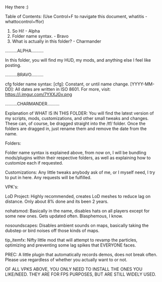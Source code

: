 Hey there :)

Table of Contents: (Use Control+F to navigate this document, whatitis - whattocontrol+ffor)
1. So Hi! - Alpha
2. Folder name syntax. - Bravo
3. What is actually in this folder? - Charmander

..........ALPHA..........

In this folder, you will find my HUD, my mods, and anything else I feel like posting.

..........BRAVO..........

cfg folder name syntax:
[cfg]: Constant, or until name change.
[YYYY-MM-DD]: All dates are written in ISO 8601. For more, visit: https://i.imgur.com/7YXXJGv.png

..........CHARMANDER..........

Explanation of WHAT IS IN THIS FOLDER:
You will find the latest version of my scripts, mods, customizations, and other small tweaks and changes. These can, of course, be dragged
straight into the /tf/ folder. Once the folders are dragged in, just rename them and remove the date from the name.

Folders:

Folder name syntax is explained above, from now on, I will be bundling mods/plugins within their respective folders, as well as
explaining how to customize each if requested.

Customizations: Any little tweaks anybody ask of me, or I myself need, I try to put in here. Any requests will be fulfilled.

VPK's:

LoD Project: Highly recommended, creates LoD meshes to reduce lag on distance. Only about 8% done and its been 2 years.

nohatsmod: Basically in the name, disables hats on all players except for some new ones. Gets updated often.
Blasphemous, I know.

nosoundscapes: Disables ambient sounds on maps, basically taking the dubstep or bird noises off those kinds of maps.

tip_itemfx: Nifty little mod that will attempt to revamp the particles, optimizing and preventing some lag spikes that
EVERYONE faces.

PREC: A little plugin that automatically records demos, does not break often. Please use regardless of whether you
actually want to or not.

OF ALL VPKS ABOVE, YOU ONLY NEED TO INSTALL THE ONES YOU LIKE/NEED. THEY ARE FOR FPS PURPOSES, BUT ARE STILL WIDELY 
USED.

